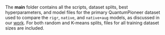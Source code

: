 The **main** folder contains all the scripts, dataset splits, best hyperparameters, and model files for the primary QuantumPioneer dataset used to compare the `rigr`, `native`, and `native+aug` models, as discussed in our [work](). For both random and K-means splits, files for all training dataset sizes are included.
